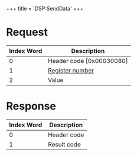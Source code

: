 +++
title = 'DSP:SendData'
+++

# Request

| Index Word | Description                                          |
|------------|------------------------------------------------------|
| 0          | Header code \[0x00030080\]                           |
| 1          | [Register number](DSP_Registers#DSP_CMDX "wikilink") |
| 2          | Value                                                |

# Response

| Index Word | Description |
|------------|-------------|
| 0          | Header code |
| 1          | Result code |
